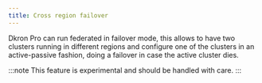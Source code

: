 ```yaml
---
title: Cross region failover
---
```


Dkron Pro can run federated in failover mode, this allows to have two clusters running in different regions and configure one of the clusters in an active-passive fashion, doing a failover in case the active cluster dies.

:::note
This feature is experimental and should be handled with care.
:::
